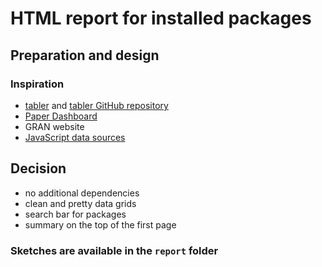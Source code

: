 # HTML report for installed packages

## Preparation and design

### Inspiration

* [tabler](https://preview.tabler.io/) and [tabler GitHub repository](https://github.com/tabler/tabler)
* [Paper Dashboard](https://www.creative-tim.com/product/paper-dashboard)
* GRAN website
* [JavaScript data sources](https://datatables.net/examples/data_sources/js_array)

## Decision

* no additional dependencies
* clean and pretty data grids
* search bar for packages
* summary on the top of the first page

### Sketches are available in the `report` folder
